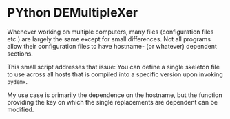 PYthon DEMultipleXer
========

Whenever working on multiple computers, many files (configuration files etc.)
are largely the same except for small differences. Not all programs allow their
configuration files to have hostname- (or whatever) dependent sections.

This small script addresses that issue: You can define a single skeleton file
to use across all hosts that is compiled into a specific version upon invoking
`pydemx`.

My use case is primarily the dependence on the hostname, but the function
providing the key on which the single replacements are dependent can be
modified.


